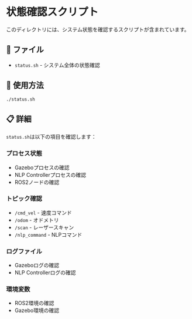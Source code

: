 # 状態確認スクリプト

このディレクトリには、システム状態を確認するスクリプトが含まれています。

## 📁 ファイル

- `status.sh` - システム全体の状態確認

## 🚀 使用方法

```bash
./status.sh
```

## 📋 詳細

`status.sh`は以下の項目を確認します：

### プロセス状態
- Gazeboプロセスの確認
- NLP Controllerプロセスの確認
- ROS2ノードの確認

### トピック確認
- `/cmd_vel` - 速度コマンド
- `/odom` - オドメトリ
- `/scan` - レーザースキャン
- `/nlp_command` - NLPコマンド

### ログファイル
- Gazeboログの確認
- NLP Controllerログの確認

### 環境変数
- ROS2環境の確認
- Gazebo環境の確認 